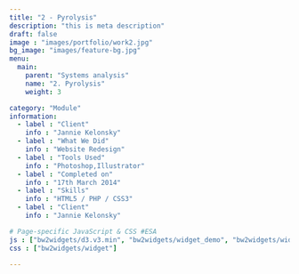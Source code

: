 ```yaml
---
title: "2 - Pyrolysis"
description: "this is meta description"
draft: false
image : "images/portfolio/work2.jpg"
bg_image: "images/feature-bg.jpg"
menu:
  main:
    parent: "Systems analysis"
    name: "2. Pyrolysis"
    weight: 3

category: "Module"
information:
  - label : "Client"
    info : "Jannie Kelonsky"
  - label : "What We Did"
    info : "Website Redesign"
  - label : "Tools Used"
    info : "Photoshop,Illustrator"
  - label : "Completed on"
    info : "17th March 2014"
  - label : "Skills"
    info : "HTML5 / PHP / CSS3"
  - label : "Client"
    info : "Jannie Kelonsky"

# Page-specific JavaScript & CSS #ESA
js : ["bw2widgets/d3.v3.min", "bw2widgets/widget_demo", "bw2widgets/widget_plot_types", "js/mermaid.min"]
css : ["bw2widgets/widget"]

---
```



